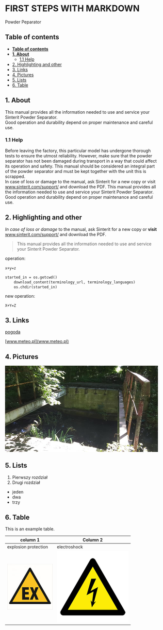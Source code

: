 # FIRST STEPS WITH MARKDOWN <!-- omit in toc -->

Powder Peparator

## **Table of contents**

- [**Table of contents**](#table-of-contents)
- [**1. About**](#1-about)
  - [1.1 Help](#11-help)
- [2. Highlighting and other](#2-highlighting-and-other)
- [3. Links](#3-links)
- [4. Pictures](#4-pictures)
- [5. Lists](#5-lists)
- [6. Table](#6-table)

  
## **1. About**

This manual provides all the information needed to use and service your Sinterit Powder Separator.  
Good operation and durability depend on proper maintenance and careful use.

### 1.1 Help

Before leaving the factory, this particular model has undergone thorough tests to ensure the utmost reliability.  However, make sure that the powder separator has not been damaged during transport in a way that could affect its operation and safety.  This manual should be considered an integral part of the powder separator and must be kept together with the unit this is scrapped.  
In case of loss or damage to the manual, ask Sinterit for a new copy or visit www.sinterit.com/support/ and download the PDF.
This manual provides all the information needed to use and service your Sinterit Powder Separator.  
Good operation and durability depend on proper maintenance and careful use.


## 2. Highlighting and other

*In case of loss or damage* to the manual, ask Sinterit for a new copy or **visit** www.sinterit.com/support/ and download the PDF.


> This manual provides all the information needed to use and service your Sinterit Powder Separator.

operation:

`x+y=z`

```
started_in = os.getcwd()
    download_content(terminology_url, terminology_languages)
    os.chdir(started_in)
```

new operation:
```
X+Y=Z
```

## 3. Links

[pogoda](www.meteo.pl)

[www.meteo.pl](www.meteo.pl)

## 4. Pictures

![](MicrosoftTeams-image.png)

## 5. Lists
1. Pierwszy rozdział
2. Drugi rozdział

- jeden
- dwa
- trzy

## 6. Table

This is an example table.

|column 1|Column 2|
|---------|---------|
|  explosion protection|    electroshock  |
|![Alt text](<atmosfera wybuchowa-1.jpg>)|![Alt text](Sinterit_icon_electrical_shock-1.png)|


  